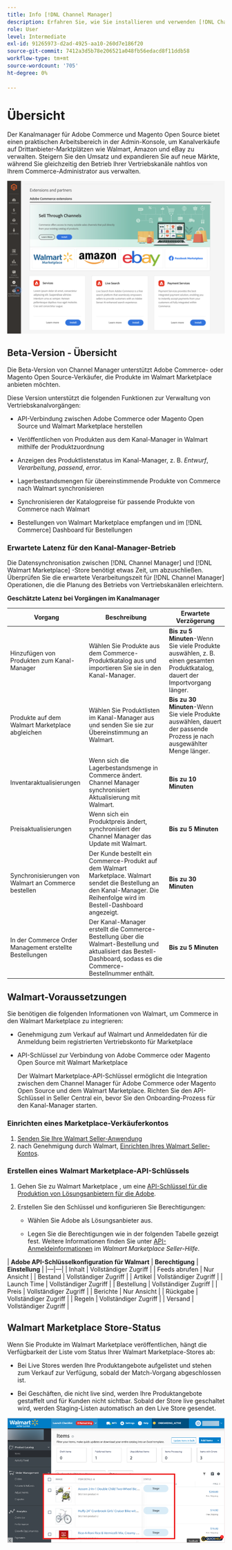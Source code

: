 ```yaml
---
title: Info [!DNL Channel Manager]
description: Erfahren Sie, wie Sie installieren und verwenden [!DNL Channel Manager] , um Adobe Commerce- und Magento Open Source-Stores mit Drittanbieter-Marktplätzen zu integrieren und einen Vertriebskanal zu erstellen, um Marktplatzierungen, -preise, -inventare und -verkäufe nahtlos über Ihren Commerce-Administrator zu verwalten.
role: User
level: Intermediate
exl-id: 91265973-d2ad-4925-aa10-260d7e186f20
source-git-commit: 7412a3d5b78e206521a048fb56edacd8f11ddb58
workflow-type: tm+mt
source-wordcount: '705'
ht-degree: 0%

---
```


# Übersicht

Der Kanalmanager für Adobe Commerce und Magento Open Source bietet einen praktischen Arbeitsbereich in der Admin-Konsole, um Kanalverkäufe auf Drittanbieter-Marktplätzen wie Walmart, Amazon und eBay zu verwalten. Steigern Sie den Umsatz und expandieren Sie auf neue Märkte, während Sie gleichzeitig den Betrieb Ihrer Vertriebskanäle nahtlos von Ihrem Commerce-Administrator aus verwalten.

![[!DNL Channel Manager] Admin-Ansicht der Erweiterung](assets/channel-manager-admin-entry-page.png)

## Beta-Version - Übersicht

Die Beta-Version von Channel Manager unterstützt Adobe Commerce- oder Magento Open Source-Verkäufer, die Produkte im Walmart Marketplace anbieten möchten.

Diese Version unterstützt die folgenden Funktionen zur Verwaltung von Vertriebskanalvorgängen:

* API-Verbindung zwischen Adobe Commerce oder Magento Open Source und Walmart Marketplace herstellen

* Veröffentlichen von Produkten aus dem Kanal-Manager in Walmart mithilfe der Produktzuordnung

* Anzeigen des Produktlistenstatus im Kanal-Manager, z. B. *Entwurf*, *Verarbeitung*, *passend*, *error*.

* Lagerbestandsmengen für übereinstimmende Produkte von Commerce nach Walmart synchronisieren

* Synchronisieren der Katalogpreise für passende Produkte von Commerce nach Walmart

* Bestellungen von Walmart Marketplace empfangen und im [!DNL Commerce] Dashboard für Bestellungen

### Erwartete Latenz für den Kanal-Manager-Betrieb

Die Datensynchronisation zwischen [!DNL Channel Manager] und [!DNL Walmart Marketplace] -Store benötigt etwas Zeit, um abzuschließen. Überprüfen Sie die erwartete Verarbeitungszeit für [!DNL Channel Manager] Operationen, die die Planung des Betriebs von Vertriebskanälen erleichtern.

**Geschätzte Latenz bei Vorgängen im Kanalmanager**

| **Vorgang** | **Beschreibung** | **Erwartete Verzögerung** |
|--------------------------------------------|-----------------------------------------------------------------------------------------------------------------------------------------------|---------------------------------------------------------------------------------------------------------------------------|
| Hinzufügen von Produkten zum Kanal-Manager | Wählen Sie Produkte aus dem Commerce-Produktkatalog aus und importieren Sie sie in den Kanal-Manager. | **Bis zu 5 Minuten**-Wenn Sie viele Produkte auswählen, z. B. einen gesamten Produktkatalog, dauert der Importvorgang länger. |
| Produkte auf dem Walmart Marketplace abgleichen | Wählen Sie Produktlisten im Kanal-Manager aus und senden Sie sie zur Übereinstimmung an Walmart. | **Bis zu 30 Minuten**-Wenn Sie viele Produkte auswählen, dauert der passende Prozess je nach ausgewählter Menge länger. |
| Inventaraktualisierungen | Wenn sich die Lagerbestandsmenge in Commerce ändert. Channel Manager synchronisiert Aktualisierung mit Walmart. | **Bis zu 10 Minuten** |
| Preisaktualisierungen | Wenn sich ein Produktpreis ändert, synchronisiert der Channel Manager das Update mit Walmart. | **Bis zu 5 Minuten** |
| Synchronisierungen von Walmart an Commerce bestellen | Der Kunde bestellt ein Commerce-Produkt auf dem Walmart Marketplace. Walmart sendet die Bestellung an den Kanal-Manager. Die Reihenfolge wird im Bestell-Dashboard angezeigt. | **Bis zu 30 Minuten** |
| In der Commerce Order Management erstellte Bestellungen | Der Kanal-Manager erstellt die Commerce-Bestellung über die Walmart-Bestellung und aktualisiert das Bestell-Dashboard, sodass es die Commerce-Bestellnummer enthält. | **Bis zu 5 Minuten** |

## Walmart-Voraussetzungen

Sie benötigen die folgenden Informationen von Walmart, um Commerce in den Walmart Marketplace zu integrieren:

* Genehmigung zum Verkauf auf Walmart und Anmeldedaten für die Anmeldung beim registrierten Vertriebskonto für Marketplace

* API-Schlüssel zur Verbindung von Adobe Commerce oder Magento Open Source mit Walmart Marketplace

   Der Walmart Marketplace-API-Schlüssel ermöglicht die Integration zwischen dem Channel Manager für Adobe Commerce oder Magento Open Source und dem Walmart Marketplace. Richten Sie den API-Schlüssel in Seller Central ein, bevor Sie den Onboarding-Prozess für den Kanal-Manager starten.

### Einrichten eines Marketplace-Verkäuferkontos

1. [Senden Sie Ihre Walmart Seller-Anwendung](https://marketplace-apply.walmart.com/apply?id=0014M00001zivMpQAI)
2. nach Genehmigung durch Walmart, [Einrichten Ihres Walmart Seller-Kontos](https://sellerhelp.walmart.com/seller/s/guide?article=000008219).

### Erstellen eines Walmart Marketplace-API-Schlüssels

1. Gehen Sie zu Walmart Marketplace , um eine [API-Schlüssel für die Produktion von Lösungsanbietern für die Adobe](https://developer.walmart.com/#preloginModal?redirectUri=https%3A%2F%2Fdeveloper.walmart.com%2Faccount%2FgenerateKey).

1. Erstellen Sie den Schlüssel und konfigurieren Sie Berechtigungen:

   * Wählen Sie Adobe als Lösungsanbieter aus.

   * Legen Sie die Berechtigungen wie in der folgenden Tabelle gezeigt fest. Weitere Informationen finden Sie unter [API-Anmeldeinformationen](https://sellerhelp.walmart.com/seller/s/guide?article=000006422) im *Walmart Marketplace Seller-Hilfe*.

|    **Adobe API-Schlüsselkonfiguration für Walmart**
| **Berechtigung** | **Einstellung** | |—|—| | Inhalt | Vollständiger Zugriff | | Feeds abrufen | Nur Ansicht | | Bestand | Vollständiger Zugriff | | Artikel | Vollständiger Zugriff | | Launch Time | Vollständiger Zugriff | | Bestellung | Vollständiger Zugriff | | Preis | Vollständiger Zugriff | | Berichte | Nur Ansicht | | Rückgabe | Vollständiger Zugriff | | Regeln | Vollständiger Zugriff | | Versand | Vollständiger Zugriff |

## Walmart Marketplace Store-Status

Wenn Sie Produkte im Walmart Marketplace veröffentlichen, hängt die Verfügbarkeit der Liste vom Status Ihrer Walmart Marketplace-Stores ab:

* Bei Live Stores werden Ihre Produktangebote aufgelistet und stehen zum Verkauf zur Verfügung, sobald der Match-Vorgang abgeschlossen ist.

* Bei Geschäften, die nicht live sind, werden Ihre Produktangebote gestaffelt und für Kunden nicht sichtbar. Sobald der Store live geschaltet wird, werden Staging-Listen automatisch an den Live Store gesendet.


![[!DNL Walmart Seller Central] Staging-Produkte](assets/walmart-seller-central-staged.png)
